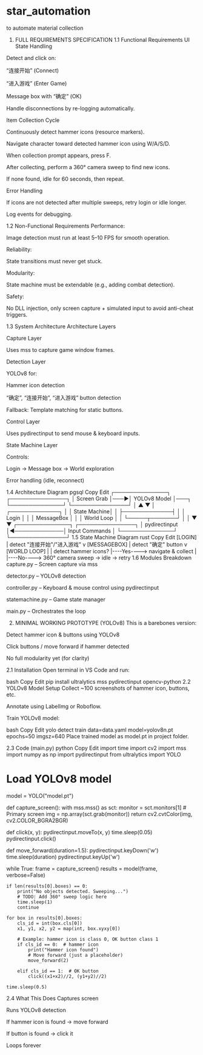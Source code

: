 # star_automation
to automate material collection
1. FULL REQUIREMENTS SPECIFICATION
1.1 Functional Requirements
UI State Handling

Detect and click on:

“连接开始” (Connect)

“进入游戏” (Enter Game)

Message box with “确定” (OK)

Handle disconnections by re-logging automatically.

Item Collection Cycle

Continuously detect hammer icons (resource markers).

Navigate character toward detected hammer icon using W/A/S/D.

When collection prompt appears, press F.

After collecting, perform a 360° camera sweep to find new icons.

If none found, idle for 60 seconds, then repeat.

Error Handling

If icons are not detected after multiple sweeps, retry login or idle longer.

Log events for debugging.

1.2 Non-Functional Requirements
Performance:

Image detection must run at least 5–10 FPS for smooth operation.

Reliability:

State transitions must never get stuck.

Modularity:

State machine must be extendable (e.g., adding combat detection).

Safety:

No DLL injection, only screen capture + simulated input to avoid anti-cheat triggers.

1.3 System Architecture
Architecture Layers

Capture Layer

Uses mss to capture game window frames.

Detection Layer

YOLOv8 for:

Hammer icon detection

“确定”, “连接开始”, “进入游戏” button detection

Fallback: Template matching for static buttons.

Control Layer

Uses pydirectinput to send mouse & keyboard inputs.

State Machine Layer

Controls:

Login → Message box → World exploration

Error handling (idle, reconnect)

1.4 Architecture Diagram
pgsql
Copy
Edit
 ┌──────────────┐     ┌───────────────┐
 │  Screen Grab  │───►│  YOLOv8 Model  │───┐
 └──────────────┘     └───────────────┘   │
       ▲                                  ▼
       │                           ┌─────────────┐
       │                           │ State Machine│
       │                           ├─────────────┤
       │                           │ Login        │
       │                           │ MessageBox   │
       │                           │ World Loop   │
       │                           └─────┬───────┘
       │                                 │
       ▼                                 ▼
   ┌──────────────┐               ┌───────────────┐
   │ pydirectinput │◄─────────────│ Input Commands │
   └──────────────┘               └───────────────┘
1.5 State Machine Diagram
rust
Copy
Edit
[LOGIN]
   |  detect "连接开始"/"进入游戏"
   v
[MESSAGEBOX]
   | detect "确定" button
   v
[WORLD LOOP]
   |
   | detect hammer icons?
   |----Yes----> navigate & collect
   |
   |----No----> 360° camera sweep -> idle -> retry
1.6 Modules Breakdown
capture.py – Screen capture via mss

detector.py – YOLOv8 detection

controller.py – Keyboard & mouse control using pydirectinput

statemachine.py – Game state manager

main.py – Orchestrates the loop

2. MINIMAL WORKING PROTOTYPE (YOLOv8)
This is a barebones version:

Detect hammer icon & buttons using YOLOv8

Click buttons / move forward if hammer detected

No full modularity yet (for clarity)

2.1 Installation
Open terminal in VS Code and run:

bash
Copy
Edit
pip install ultralytics mss pydirectinput opencv-python
2.2 YOLOv8 Model Setup
Collect ~100 screenshots of hammer icon, buttons, etc.

Annotate using LabelImg or Roboflow.

Train YOLOv8 model:

bash
Copy
Edit
yolo detect train data=data.yaml model=yolov8n.pt epochs=50 imgsz=640
Place trained model as model.pt in project folder.

2.3 Code (main.py)
python
Copy
Edit
import time
import cv2
import mss
import numpy as np
import pydirectinput
from ultralytics import YOLO

# Load YOLOv8 model
model = YOLO("model.pt")

def capture_screen():
    with mss.mss() as sct:
        monitor = sct.monitors[1]  # Primary screen
        img = np.array(sct.grab(monitor))
        return cv2.cvtColor(img, cv2.COLOR_BGRA2BGR)

def click(x, y):
    pydirectinput.moveTo(x, y)
    time.sleep(0.05)
    pydirectinput.click()

def move_forward(duration=1.5):
    pydirectinput.keyDown('w')
    time.sleep(duration)
    pydirectinput.keyUp('w')

while True:
    frame = capture_screen()
    results = model(frame, verbose=False)

    if len(results[0].boxes) == 0:
        print("No objects detected. Sweeping...")
        # TODO: Add 360° sweep logic here
        time.sleep(1)
        continue

    for box in results[0].boxes:
        cls_id = int(box.cls[0])
        x1, y1, x2, y2 = map(int, box.xyxy[0])

        # Example: hammer icon is class 0, OK button class 1
        if cls_id == 0:  # hammer icon
            print("Hammer icon found")
            # Move forward (just a placeholder)
            move_forward(2)

        elif cls_id == 1:  # OK button
            click((x1+x2)//2, (y1+y2)//2)

    time.sleep(0.5)
2.4 What This Does
Captures screen

Runs YOLOv8 detection

If hammer icon is found → move forward

If button is found → click it

Loops forever

